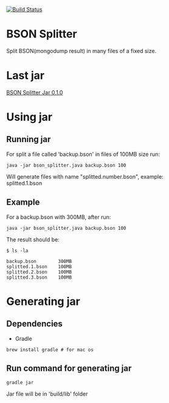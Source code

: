 [![Build Status](https://travis-ci.org/alangalvino/BSON-Splitter.png)](https://api.travis-ci.org/alangalvino/BSON-Splitter)

# BSON Splitter

Split BSON(mongodump result) in many files of a fixed size.

# Last jar

[BSON Splitter Jar 0.1.0](https://github.com/alangalvino/BSON-Splitter/raw/develop/bson_splitter.jar)


# Using jar

## Running jar

For split a file called 'backup.bson' in files of 100MB size run:

```
java -jar bson_splitter.java backup.bson 100
```

Will generate files with name "splitted.number.bson", example: splitted.1.bson

## Example

For a backup.bson with 300MB, after run:

```
java -jar bson_splitter.java backup.bson 100
```

The result should be:

```
$ ls -la

backup.bson        300MB
splitted.1.bson    100MB
splitted.2.bson    100MB
splitted.3.bson    100MB
```

# Generating jar

## Dependencies

- Gradle

```
brew install gradle # for mac os
```

## Run command for generating jar

```
gradle jar
```

Jar file will be in 'build/lib' folder
